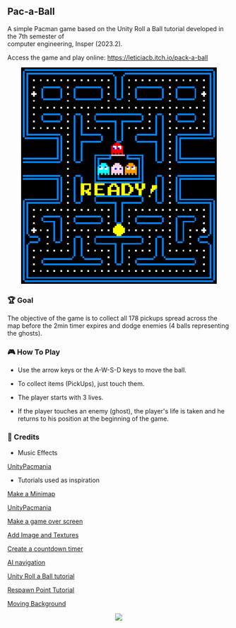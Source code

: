 ## Pac-a-Ball

A simple Pacman game based on the Unity Roll a Ball tutorial developed in the 7th semester of  
computer engineering, Insper (2023.2). 

Access the game and play online: https://leticiacb.itch.io/pack-a-ball

<div align= "center">
<img src ="pacman.gif" />
</div>

### 🏆️ Goal
The objective of the game is to collect all 178 pickups 
spread across the map before the 2min timer expires and 
dodge enemies (4 balls representing the ghosts).  

### 🎮️ How To Play

* Use the arrow keys or the A-W-S-D keys to move the ball.
  
* To collect items (PickUps), just touch them.
  
* The player starts with 3 lives. 
 
* If the player touches an enemy (ghost), the player's 
life is taken and he returns to his position at the 
beginning of the game.

### 📌️ Credits

* Music Effects  

[UnityPacmania](https://github.com/stuart73/UnityPacmania/tree/master)


* Tutorials used as inspiration

[Make a Minimap](https://www.youtube.com/watch?v=28JTTXqMvOU)

[UnityPacmania](https://github.com/stuart73/UnityPacmania/tree/master)

[Make a game over screen](https://www.youtube.com/watch?v=VbZ9_C4-Qbo)

[Add Image and Textures](https://www.youtube.com/watch?si=-W_AGFp1EyI45CjF&v=lcd_lXG0XxI&feature=youtu.be)

[Create a countdown timer](https://www.youtube.com/watch?v=hxpUk0qiRGs)

[AI navigation](https://www.youtube.com/watch?si=BEnvYHaAT1VzOnWz&v=u2EQtrdgfNs&feature=youtu.be)

[Unity Roll a Ball tutorial](https://learn.unity.com/project/roll-a-ball)

[Respawn Point Tutorial](https://www.youtube.com/watch?si=blEvU1nQRvxKhC4T&v=tBj-FWcIwYw&feature=youtu.be)

[Moving Background](https://www.youtube.com/watch?si=gUYCRioA-a-8URJS&v=lF26yGJbsQk&feature=youtu.be)

<div align= "center">
<img src ="PlayingGame.webm" />
</div>


